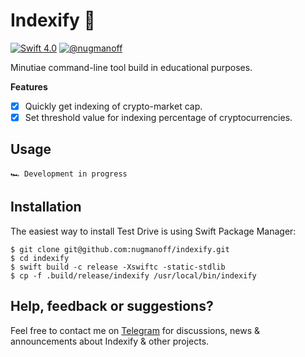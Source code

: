 # Indexify 💸

[![Swift 4.0](https://img.shields.io/badge/swift-4.0-orange.svg)](#)
[![@nugmanoff](https://img.shields.io/badge/contact-%40nugmanoff-brightgreen.svg)](https://t.me/nugmanoff)

Minutiae command-line tool build in educational purposes.

**Features**

- [X] Quickly get indexing of crypto-market cap.
- [X] Set threshold value for indexing percentage of cryptocurrencies.

## Usage

```
🏎 Development in progress
```

## Installation

The easiest way to install Test Drive is using Swift Package Manager:

```
$ git clone git@github.com:nugmanoff/indexify.git
$ cd indexify
$ swift build -c release -Xswiftc -static-stdlib
$ cp -f .build/release/indexify /usr/local/bin/indexify
```

## Help, feedback or suggestions?

Feel free to contact me on [Telegram](https://t.me/nugmanoff) for discussions, news & announcements about Indexify & other projects.
